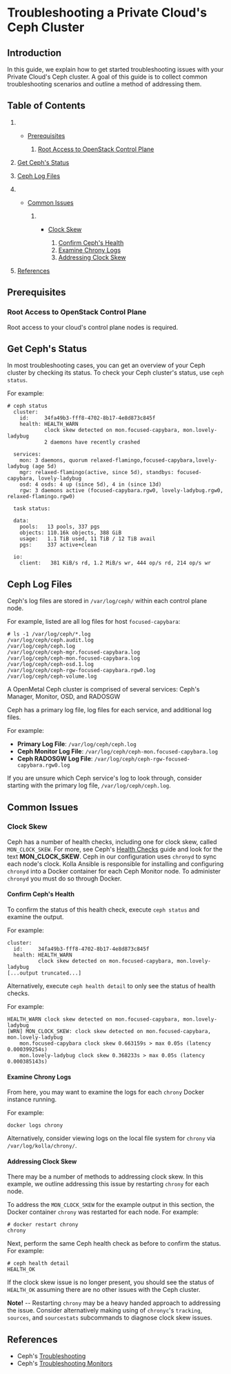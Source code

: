 # Troubleshooting a Private Cloud's Ceph Cluster

## Introduction

In this guide, we explain how to get started troubleshooting issues with
your Private Cloud's Ceph cluster. A goal of this guide is to collect
common troubleshooting scenarios and outline a method of addressing
them.

## Table of Contents

1. - [Prerequisites](ceph#prerequisites)

        1. [Root Access to OpenStack Control
            Plane](ceph#root-access-to-openstack-control-plane)

2. [Get Ceph's
    Status](ceph#get-ceph-s-status)

3. [Ceph Log
    Files](ceph#ceph-log-files)

4. - [Common
        Issues](ceph#common-issues)

        1. - [Clock
                Skew](ceph#clock-skew)

                1. [Confirm Ceph's
                    Health](ceph#confirm-ceph-s-health)
                2. [Examine Chrony
                    Logs](ceph#examine-chrony-logs)
                3. [Addressing Clock
                    Skew](ceph#addressing-clock-skew)

5. [References](ceph#reference)

## Prerequisites

### Root Access to OpenStack Control Plane

Root access to your cloud's control plane nodes is required.

## Get Ceph's Status

In most troubleshooting cases, you can get an overview of your Ceph
cluster by checking its status. To check your Ceph cluster's status, use
`ceph status`.

For example:

    # ceph status
      cluster:
        id:     34fa49b3-fff8-4702-8b17-4e8d873c845f
        health: HEALTH_WARN
                clock skew detected on mon.focused-capybara, mon.lovely-ladybug
                2 daemons have recently crashed
    
      services:
        mon: 3 daemons, quorum relaxed-flamingo,focused-capybara,lovely-ladybug (age 5d)
        mgr: relaxed-flamingo(active, since 5d), standbys: focused-capybara, lovely-ladybug
        osd: 4 osds: 4 up (since 5d), 4 in (since 13d)
        rgw: 3 daemons active (focused-capybara.rgw0, lovely-ladybug.rgw0, relaxed-flamingo.rgw0)
    
      task status:
    
      data:
        pools:   13 pools, 337 pgs
        objects: 110.16k objects, 388 GiB
        usage:   1.1 TiB used, 11 TiB / 12 TiB avail
        pgs:     337 active+clean
    
      io:
        client:   381 KiB/s rd, 1.2 MiB/s wr, 444 op/s rd, 214 op/s wr

## Ceph Log Files

Ceph's log files are stored in `/var/log/ceph/` within each control
plane node.

For example, listed are all log files for host `focused-capybara`:

    # ls -1 /var/log/ceph/*.log
    /var/log/ceph/ceph.audit.log
    /var/log/ceph/ceph.log
    /var/log/ceph/ceph-mgr.focused-capybara.log
    /var/log/ceph/ceph-mon.focused-capybara.log
    /var/log/ceph/ceph-osd.1.log
    /var/log/ceph/ceph-rgw-focused-capybara.rgw0.log
    /var/log/ceph/ceph-volume.log

A OpenMetal Ceph cluster is comprised of several services: Ceph's
Manager, Monitor, OSD, and RADOSGW

Ceph has a primary log file, log files for each service, and additional
log files.

For example:

- **Primary Log File**: `/var/log/ceph/ceph.log`
- **Ceph Monitor Log File**:
    `/var/log/ceph/ceph-mon.focused-capybara.log`
- **Ceph RADOSGW Log File**:
    `/var/log/ceph/ceph-rgw-focused-capybara.rgw0.log`

If you are unsure which Ceph service's log to look through, consider
starting with the primary log file, `/var/log/ceph/ceph.log`.

## Common Issues

### Clock Skew

Ceph has a number of health checks, including one for clock skew, called
`MON_CLOCK_SKEW`. For more, see Ceph's [Health
Checks](https://docs.ceph.com/en/latest/rados/operations/health-checks/)
guide and look for the text **MON\_CLOCK\_SKEW**. Ceph in our
configuration uses `chronyd` to sync each node's clock. Kolla Ansible is
responsible for installing and configuring `chronyd` into a Docker
container for each Ceph Monitor node. To administer `chronyd` you must
do so through Docker.

#### Confirm Ceph's Health

To confirm the status of this health check, execute `ceph status` and
examine the output.

For example:

    cluster:
      id:     34fa49b3-fff8-4702-8b17-4e8d873c845f
      health: HEALTH_WARN
              clock skew detected on mon.focused-capybara, mon.lovely-ladybug
    [...output truncated...]

Alternatively, execute `ceph health detail` to only see the status of
health checks.

For example:

    HEALTH_WARN clock skew detected on mon.focused-capybara, mon.lovely-ladybug
    [WRN] MON_CLOCK_SKEW: clock skew detected on mon.focused-capybara, mon.lovely-ladybug
        mon.focused-capybara clock skew 0.663159s > max 0.05s (latency 0.000399254s)
        mon.lovely-ladybug clock skew 0.368233s > max 0.05s (latency 0.000385143s)

#### Examine Chrony Logs

From here, you may want to examine the logs for each `chrony` Docker
instance running.

For example:

    docker logs chrony

Alternatively, consider viewing logs on the local file system for
`chrony` via `/var/log/kolla/chrony/`.

#### Addressing Clock Skew

There may be a number of methods to addressing clock skew. In this
example, we outline addressing this issue by restarting `chrony` for
each node.

To address the `MON_CLOCK_SKEW` for the example output in this section,
the Docker container `chrony` was restarted for each node. For example:

    # docker restart chrony
    chrony

Next, perform the same Ceph health check as before to confirm the
status. For example:

    # ceph health detail
    HEALTH_OK

If the clock skew issue is no longer present, you should see the status
of `HEALTH_OK` assuming there are no other issues with the Ceph cluster.

**Note\!** -- Restarting `chrony` may be a heavy handed approach to
addressing the issue. Consider alternatively making using of `chronyc`'s
`tracking`, `sources`, and `sourcestats` subcommands to diagnose clock
skew issues.

## References

- Ceph's
    [Troubleshooting](https://docs.ceph.com/en/latest/rados/troubleshooting/index.html)
- Ceph's [Troubleshooting
    Monitors](https://docs.ceph.com/en/latest/rados/troubleshooting/troubleshooting-mon/)
